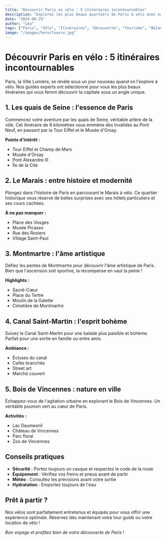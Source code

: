 ```yaml
---
title: "Découvrir Paris en vélo : 5 itinéraires incontournables"
description: "Explorez les plus beaux quartiers de Paris à vélo avec nos itinéraires soigneusement sélectionnés pour une expérience inoubliable."
date: "2024-09-29"
author: "Léo"
tags: ["Paris", "Vélo", "Itinéraires", "Découverte", "Tourisme", "Balade"]
image: "/images/hero/louvre.jpg"
---
```


# Découvrir Paris en vélo : 5 itinéraires incontournables

Paris, la Ville Lumière, se révèle sous un jour nouveau quand on l'explore à vélo. Nos guides experts ont sélectionné pour vous les plus beaux itinéraires qui vous feront découvrir la capitale sous un angle unique.

## 1. Les quais de Seine : l'essence de Paris

Commencez votre aventure par les quais de Seine, véritable artère de la ville. Cet itinéraire de 8 kilomètres vous emmène des Invalides au Pont Neuf, en passant par la Tour Eiffel et le Musée d'Orsay.

**Points d'intérêt :**

- Tour Eiffel et Champ de Mars
- Musée d'Orsay
- Pont Alexandre III
- Île de la Cité

## 2. Le Marais : entre histoire et modernité

Plongez dans l'histoire de Paris en parcourant le Marais à vélo. Ce quartier historique vous réserve de belles surprises avec ses hôtels particuliers et ses cours cachées.

**À ne pas manquer :**

- Place des Vosges
- Musée Picasso
- Rue des Rosiers
- Village Saint-Paul

## 3. Montmartre : l'âme artistique

Défiez les pentes de Montmartre pour découvrir l'âme artistique de Paris. Bien que l'ascension soit sportive, la récompense en vaut la peine !

**Highlights :**

- Sacré-Cœur
- Place du Tertre
- Moulin de la Galette
- Cimetière de Montmartre

## 4. Canal Saint-Martin : l'esprit bohème

Suivez le Canal Saint-Martin pour une balade plus paisible et bohème. Parfait pour une sortie en famille ou entre amis.

**Ambiance :**

- Écluses du canal
- Cafés branchés
- Street art
- Marché couvert

## 5. Bois de Vincennes : nature en ville

Échappez-vous de l'agitation urbaine en explorant le Bois de Vincennes. Un véritable poumon vert au cœur de Paris.

**Activités :**

- Lac Daumesnil
- Château de Vincennes
- Parc floral
- Zoo de Vincennes

## Conseils pratiques

- **Sécurité** : Portez toujours un casque et respectez le code de la route
- **Équipement** : Vérifiez vos freins et pneus avant de partir
- **Météo** : Consultez les prévisions avant votre sortie
- **Hydratation** : Emportez toujours de l'eau

## Prêt à partir ?

Nos vélos sont parfaitement entretenus et équipés pour vous offrir une expérience optimale. Réservez dès maintenant votre tour guidé ou votre location de vélo !

_Bon voyage et profitez bien de votre découverte de Paris !_
